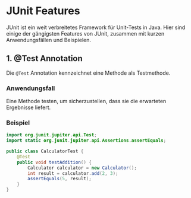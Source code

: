 # JUnit Features

JUnit ist ein weit verbreitetes Framework für Unit-Tests in Java. Hier sind einige der gängigsten Features von JUnit, zusammen mit kurzen Anwendungsfällen und Beispielen.

## 1. @Test Annotation
Die `@Test` Annotation kennzeichnet eine Methode als Testmethode.

### Anwendungsfall
Eine Methode testen, um sicherzustellen, dass sie die erwarteten Ergebnisse liefert.

### Beispiel
```java
import org.junit.jupiter.api.Test;
import static org.junit.jupiter.api.Assertions.assertEquals;

public class CalculatorTest {
    @Test
    public void testAddition() {
        Calculator calculator = new Calculator();
        int result = calculator.add(2, 3);
        assertEquals(5, result);
    }
}

